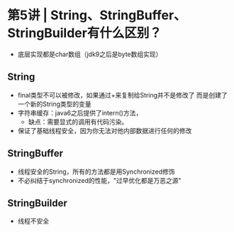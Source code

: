 # 第5讲 | String、StringBuffer、StringBuilder有什么区别？

- 底层实现都是char数组（jdk9之后是byte数组实现）

## String 
- final类型不可以被修改，如果通过+来复制给String并不是修改了 而是创建了一个新的String类型的变量
- 字符串缓存：java6之后提供了intern()方法，
    - 缺点：需要显式的调用有代码污染。
- 保证了基础线程安全，因为你无法对他内部数据进行任何的修改

## StringBuffer
- 线程安全的String，所有的方法都是用Synchronized修饰
- 不必纠结于synchronized的性能，"过早优化都是万恶之源"

## StringBuilder
- 线程不安全

